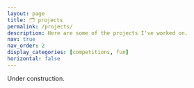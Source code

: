 ```yaml
---
layout: page
title: 🗂 projects
permalink: /projects/
description: Here are some of the projects I've worked on.
nav: true
nav_order: 2
display_categories: [competitions, fun]
horizontal: false
---
```


Under construction.
